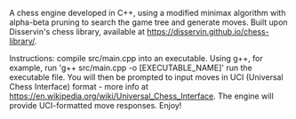 A chess engine developed in C++, using a modified minimax algorithm with alpha-beta pruning to search the game tree and generate moves.
Built upon Disservin's chess library, available at https://disservin.github.io/chess-library/.

Instructions: 
compile src/main.cpp into an executable. Using g++, for example, run 'g++ src/main.cpp -o [EXECUTABLE_NAME]'
run the executable file. You will then be prompted to input moves in UCI (Universal Chess Interface) format - more info at https://en.wikipedia.org/wiki/Universal_Chess_Interface.
The engine will provide UCI-formatted move responses.
Enjoy!